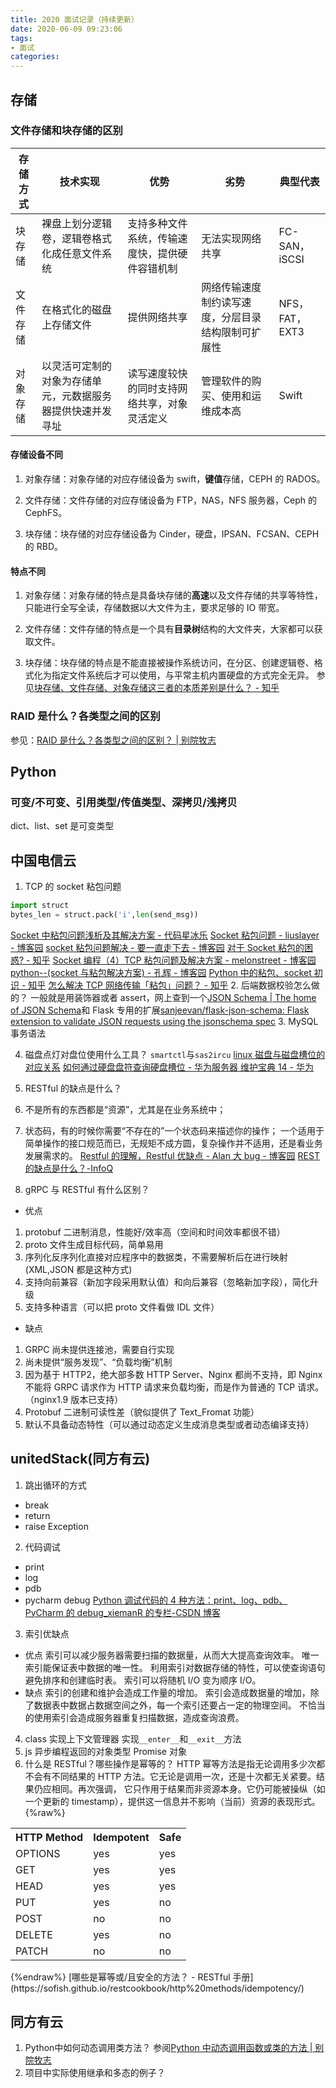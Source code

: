 ```yaml
---
title: 2020 面试记录（持续更新）
date: 2020-06-09 09:23:06
tags:
- 面试
categories:
---
```

## 存储

### 文件存储和块存储的区别
| 存储方式 | 技术实现     | 优势          | 劣势       | 典型代表  |
|------|-------------------------------|-------------------------|---------------------------|---------------|
| 块存储  | 裸盘上划分逻辑卷，逻辑卷格式化成任意文件系统        | 支持多种文件系统，传输速度快，提供硬件容错机制 | 无法实现网络共享                  | FC\-SAN，iSCSI |
| 文件存储 | 在格式化的磁盘上存储文件                  | 提供网络共享                  | 网络传输速度制约读写速度，分层目录结构限制可扩展性 | NFS，FAT，EXT3  |
| 对象存储 | 以灵活可定制的对象为存储单元，元数据服务器提供快速并发寻址 | 读写速度较快的同时支持网络共享，对象灵活定义  | 管理软件的购买、使用和运维成本高          | Swift         |


#### 存储设备不同

1. 对象存储：对象存储的对应存储设备为 swift，**键值**存储，CEPH 的 RADOS。

2. 文件存储：文件存储的对应存储设备为 FTP，NAS，NFS 服务器，Ceph 的 CephFS。

3. 块存储：块存储的对应存储设备为 Cinder，硬盘，IPSAN、FCSAN、CEPH 的 RBD。

#### 特点不同

1. 对象存储：对象存储的特点是具备块存储的**高速**以及文件存储的共享等特性，只能进行全写全读，存储数据以大文件为主，要求足够的 IO 带宽。

2. 文件存储：文件存储的特点是一个具有**目录树**结构的大文件夹，大家都可以获取文件。

3. 块存储：块存储的特点是不能直接被操作系统访问，在分区、创建逻辑卷、格式化为指定文件系统后才可以使用，与平常主机内置硬盘的方式完全无异。
参见[块存储、文件存储、对象存储这三者的本质差别是什么？ - 知乎](https://www.zhihu.com/question/21536660)

### RAID 是什么？各类型之间的区别
 参见：[RAID 是什么？各类型之间的区别？ | 别院牧志](/wiki/%E5%AD%98%E5%82%A8/diff-raid/)

## Python

### 可变/不可变、引用类型/传值类型、深拷贝/浅拷贝
dict、list、set 是可变类型

## 中国电信云

1. TCP 的 socket 粘包问题
```python
import struct
bytes_len = struct.pack('i',len(send_msg))
```
[Socket 中粘包问题浅析及其解决方案 - 代码星冰乐](https://www.hchstudio.cn/article/2018/d5b3/)
[Socket 粘包问题 - liuslayer - 博客园](https://www.cnblogs.com/liuslayer/p/5441870.html)
[socket 粘包问题解决 - 要一直走下去 - 博客园](https://www.cnblogs.com/staff/p/9643682.html)
[对于 Socket 粘包的困惑? - 知乎](https://www.zhihu.com/question/49144553)
[Socket 编程（4）TCP 粘包问题及解决方案 - melonstreet - 博客园](https://www.cnblogs.com/QG-whz/p/5537447.html)
[python--(socket 与粘包解决方案) - 孔辉 - 博客园](https://www.cnblogs.com/konghui/p/9804914.html#top)
[Python 中的粘包、socket 初识 - 知乎](https://zhuanlan.zhihu.com/p/99736833)
[怎么解决 TCP 网络传输「粘包」问题？ - 知乎](https://www.zhihu.com/question/20210025)
2. 后端数据校验怎么做的？
一般就是用装饰器或者 assert，网上查到一个[JSON Schema | The home of JSON Schema](http://json-schema.org/)和 Flask 专用的扩展[sanjeevan/flask-json-schema: Flask extension to validate JSON requests using the jsonschema spec](https://github.com/sanjeevan/flask-json-schema)
3. MySQL 事务语法

4. 磁盘点灯对盘位使用什么工具？
`smartctl`与`sas2ircu`
[linux 磁盘与磁盘槽位的对应关系](http://llxwj.top/post/storage/linux_disk_slot/)
[如何通过硬盘盘符查询硬盘槽位 - 华为服务器 维护宝典 14 - 华为](https://support.huawei.com/enterprise/zh/doc/EDOC1000041337/75f2d44b)

5. RESTful 的缺点是什么？
 1. 不是所有的东西都是“资源”，尤其是在业务系统中；
 2. 状态码，有的时候你需要“不存在的”一个状态码来描述你的操作；
一个适用于简单操作的接口规范而已，无规矩不成方圆，复杂操作并不适用，还是看业务发展需求的。
[Restful 的理解，Restful 优缺点 - Alan 大 bug - 博客园](https://www.cnblogs.com/binlin1987/p/6971808.html)
[REST 的缺点是什么？-InfoQ](https://www.infoq.cn/article/2013/06/rest-drawbacks)
6. gRPC 与 RESTful 有什么区别？
- 优点
1. protobuf 二进制消息，性能好/效率高（空间和时间效率都很不错）
2. proto 文件生成目标代码，简单易用
3. 序列化反序列化直接对应程序中的数据类，不需要解析后在进行映射(XML,JSON 都是这种方式)
4. 支持向前兼容（新加字段采用默认值）和向后兼容（忽略新加字段），简化升级
5. 支持多种语言（可以把 proto 文件看做 IDL 文件）
- 缺点
1. GRPC 尚未提供连接池，需要自行实现
2.  尚未提供“服务发现”、“负载均衡”机制
3. 因为基于 HTTP2，绝大部多数 HTTP Server、Nginx 都尚不支持，即 Nginx 不能将 GRPC 请求作为 HTTP 请求来负载均衡，而是作为普通的 TCP 请求。（nginx1.9 版本已支持）
4. Protobuf 二进制可读性差（貌似提供了 Text_Fromat 功能）
5. 默认不具备动态特性（可以通过动态定义生成消息类型或者动态编译支持）

## unitedStack(同方有云)
1. 跳出循环的方式
- break
- return
- raise Exception
2. 代码调试
- print
- log
- pdb
- pycharm debug
[Python 调试代码的 4 种方法：print、log、pdb、PyCharm 的 debug_xiemanR 的专栏-CSDN 博客](https://blog.csdn.net/xiemanR/article/details/72775737)
3. 索引优缺点
- 优点
索引可以减少服务器需要扫描的数据量，从而大大提高查询效率。
唯一索引能保证表中数据的唯一性。
利用索引对数据存储的特性，可以使查询语句避免排序和创建临时表。
索引可以将随机 I/O 变为顺序 I/O。
- 缺点
索引的创建和维护会造成工作量的增加。
索引会造成数据量的增加，除了数据表中数据占数据空间之外，每一个索引还要占一定的物理空间。
不恰当的使用索引会造成服务器重复扫描数据，造成查询浪费。
4. class 实现上下文管理器
实现`__enter__`和`__exit__`方法
5. js 异步编程返回的对象类型
Promise 对象
6. 什么是 RESTful？哪些操作是幂等的？
HTTP 幂等方法是指无论调用多少次都不会有不同结果的 HTTP 方法。它无论是调用一次，还是十次都无关紧要。结果仍应相同。再次强调， 它只作用于结果而非资源本身。它仍可能被操纵（如一个更新的 timestamp），提供这一信息并不影响（当前）资源的表现形式。
{%raw%}
<table>
<tbody><tr><th>HTTP Method</th><th>Idempotent</th><th>Safe</th></tr>
    <tr><td>OPTIONS    </td><td>yes       </td><td>yes</td></tr>
    <tr><td>GET        </td><td>yes       </td><td>yes</td></tr>
    <tr><td>HEAD       </td><td>yes       </td><td>yes</td></tr>
    <tr><td>PUT        </td><td>yes       </td><td>no </td></tr>
    <tr><td>POST       </td><td>no        </td><td>no </td></tr>
    <tr><td>DELETE     </td><td>yes       </td><td>no </td></tr>
    <tr><td>PATCH      </td><td>no        </td><td>no </td></tr>
</tbody></table>
{%endraw%}
[哪些是幂等或/且安全的方法？ - RESTful 手册](https://sofish.github.io/restcookbook/http%20methods/idempotency/)

## 同方有云

1. Python中如何动态调用类方法？
参阅[Python 中动态调用函数或类的方法 | 别院牧志](/blog/2020-10-15/python-call-method-dynamically/)
2. 项目中实际使用继承和多态的例子？